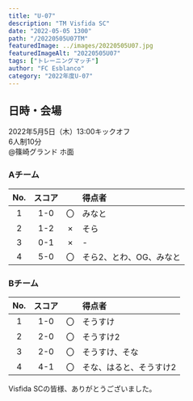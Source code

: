 ```yaml
---
title: "U-07"
description: "TM Visfida SC"
date: "2022-05-05 1300"
path: "/20220505U07TM"
featuredImage: ../images/20220505U07.jpg
featuredImageAlt: "20220505U07"
tags: ["トレーニングマッチ"]
author: "FC Esblanco"
category: "2022年度U-07"
---
```


## 日時・会場

2022年5月5日（木）13:00キックオフ<br>
6人制10分<br>
@篠崎グランド  ホ面

### Aチーム

| No.| スコア |   | 得点者  |
|:--:|:------:|:-:|:--------|
| 1  | 1-0 | 〇 |みなと|
| 2  | 1-2 | × |そら|
| 3  | 0-1 | × |-|
| 4  | 5-0 | 〇 |そら2、とわ、OG、みなと|

### Bチーム

| No.| スコア |   | 得点者  |
|:--:|:------:|:-:|:--------|
| 1  | 1-0 | 〇 |そうすけ|
| 2  | 2-0 | 〇 |そうすけ2|
| 3  | 2-0 | 〇 |そうすけ、そな|
| 4  | 4-1 | 〇 |そな、はると、そうすけ2|


Visfida SCの皆様、ありがとうございました。